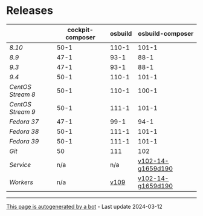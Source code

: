 # Releases
|       | cockpit-composer    | osbuild    | osbuild-composer    |
|-------|---------------------|------------|---------------------|
*8.10* | 50-1 | 110-1 | 101-1
*8.9* | 47-1 | 93-1 | 88-1
*9.3* | 47-1 | 93-1 | 88-1
*9.4* | 50-1 | 110-1 | 101-1
*CentOS Stream 8* | 50-1 | 110-1 | 100-1
*CentOS Stream 9* | 50-1 | 111-1 | 101-1
*Fedora 37* | 47-1 | 99-1 | 94-1
*Fedora 38* | 50-1 | 111-1 | 101-1
*Fedora 39* | 50-1 | 111-1 | 101-1
*Git* | 50 | 111 | 102
*Service* | n/a | n/a | [v102-14-g1659d190](https://github.com/osbuild/osbuild-composer/compare/v102-14-g1659d190...main)
*Workers* | n/a | [v109](https://github.com/osbuild/osbuild/compare/v109...main) | [v102-14-g1659d190](https://github.com/osbuild/osbuild-composer/compare/v102-14-g1659d190...main)

---

[This page is autogenerated by a bot](https://gitlab.cee.redhat.com/osbuild/guides-bot/-/blob/main/release_overview.py) - Last update 2024-03-12